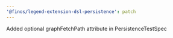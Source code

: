 ```yaml
---
'@finos/legend-extension-dsl-persistence': patch
---
```


Added optional graphFetchPath attribute in PersistenceTestSpec
